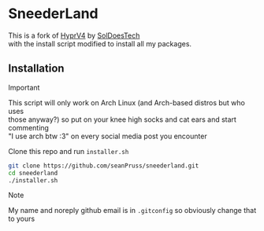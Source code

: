 # SneederLand

This is a fork of [HyprV4](https://github.com/SolDoesTech/HyprV4) by [SolDoesTech](https://github.com/SolDoesTech)  
with the install script modified to install all my packages.

## Installation

> [!IMPORTANT]
> This script will only work on Arch Linux (and Arch-based distros but who uses  
> those anyway?) so put on your knee high socks and cat ears and start commenting  
> "I use arch btw :3" on every social media post you encounter

Clone this repo and run `installer.sh`

```bash
git clone https://github.com/seanPruss/sneederland.git
cd sneederland
./installer.sh
```

> [!NOTE]
> My name and noreply github email is in `.gitconfig` so obviously change that  
> to yours
